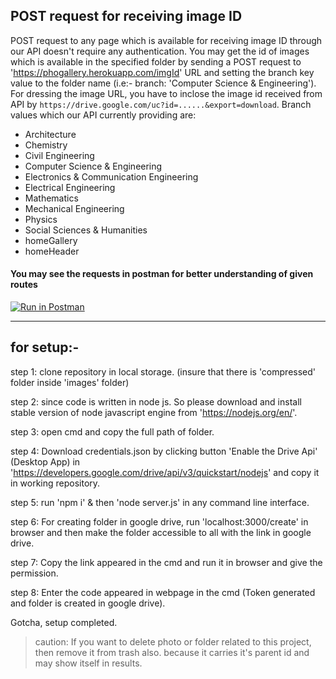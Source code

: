 ## POST request for receiving image ID

POST request to any page which is available for receiving image ID through our API doesn't require any authentication. You may get the id of images which is available in the specified folder by sending a POST request to 'https://phogallery.herokuapp.com/imgId' URL and setting the branch key value to the folder name (i.e:- branch: 'Computer Science & Engineering').
For dressing the image URL, you have to inclose the image id received from API by `https://drive.google.com/uc?id=......&export=download`.
Branch values which our API currently providing are:

- Architecture
- Chemistry
- Civil Engineering
- Computer Science & Engineering
- Electronics & Communication Engineering
- Electrical Engineering
- Mathematics
- Mechanical Engineering
- Physics
- Social Sciences & Humanities
- homeGallery
- homeHeader

#### You may see the requests in postman for better understanding of given routes

[![Run in Postman](https://run.pstmn.io/button.svg)](https://app.getpostman.com/run-collection/3877c1c42f6024250c56)

---

## for setup:-

step 1: clone repository in local storage. (insure that there is 'compressed'
folder inside 'images' folder)

step 2: since code is written in node js. So please download and install stable
version of node javascript engine from 'https://nodejs.org/en/'.

step 3: open cmd and copy the full path of folder.

step 4: Download credentials.json by clicking button 'Enable the Drive Api'
(Desktop App) in 'https://developers.google.com/drive/api/v3/quickstart/nodejs'
and copy it in working repository.

step 5: run 'npm i' & then 'node server.js' in any command line interface.

step 6: For creating folder in google drive, run 'localhost:3000/create' in browser
and then make the folder accessible to all with the link in google drive.

step 7: Copy the link appeared in the cmd and run it in browser and give the permission.

step 8: Enter the code appeared in webpage in the cmd
(Token generated and folder is created in google drive).

Gotcha, setup completed.

> caution:
> If you want to delete photo or folder related to this project, then remove it from trash also. because it carries it's parent id and may show itself in results.
